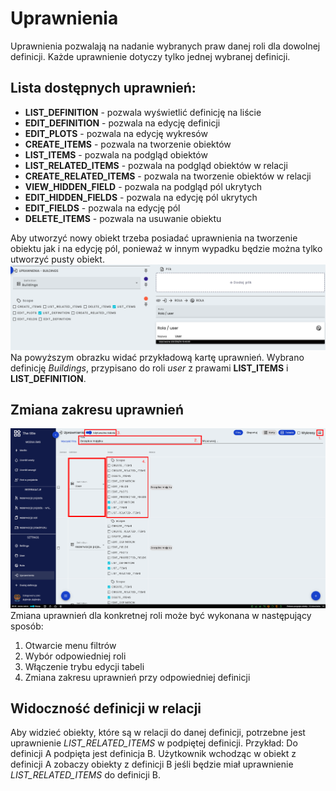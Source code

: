 # Uprawnienia
Uprawnienia pozwalają na nadanie wybranych praw danej roli dla dowolnej definicji. Każde uprawnienie dotyczy tylko jednej wybranej definicji.

## Lista dostępnych uprawnień:
* **LIST_DEFINITION** - pozwala wyświetlić definicję na liście
* **EDIT_DEFINITION** - pozwala na edycję definicji
* **EDIT_PLOTS** - pozwala na edycję wykresów
* **CREATE_ITEMS** - pozwala na tworzenie obiektów
* **LIST_ITEMS** - pozwala na podgląd obiektów
* **LIST_RELATED_ITEMS** - pozwala na podgląd obiektów w relacji
* **CREATE_RELATED_ITEMS** - pozwala na tworzenie obiektów w relacji
* **VIEW_HIDDEN_FIELD** - pozwala na podgląd pól ukrytych
* **EDIT_HIDDEN_FIELDS** - pozwala na edycję pól ukrytych
* **EDIT_FIELDS** - pozwala na edycję pól
* **DELETE_ITEMS** - pozwala na usuwanie obiektu

Aby utworzyć nowy obiekt trzeba posiadać uprawnienia na tworzenie obiektu jak i na edycję pól, ponieważ w innym wypadku będzie można tylko utworzyć pusty obiekt.
![Przykładowa karta uprawnień](../images/upraw.png)
Na powyższym obrazku widać przykładową kartę uprawnień. Wybrano definicję *Buildings*, przypisano do roli *user* z prawami **LIST_ITEMS** i **LIST_DEFINITION**.

## Zmiana zakresu uprawnień 
![Zmiana uprawnień](../images/zmiana-uprawnien.png)
Zmiana uprawnień dla konkretnej roli może być wykonana w następujący sposób:
1. Otwarcie menu filtrów
2. Wybór odpowiedniej roli
3. Włączenie trybu edycji tabeli
4. Zmiana zakresu uprawnień przy odpowiedniej definicji

## Widoczność definicji w relacji
Aby widzieć obiekty, które są w relacji do danej definicji, potrzebne jest uprawnienie *LIST_RELATED_ITEMS* w podpiętej definicji. Przykład:
Do definicji A podpięta jest definicja B. Użytkownik wchodząc w obiekt z definicji A zobaczy obiekty z definicji B jeśli będzie miał uprawnienie *LIST_RELATED_ITEMS* do definicji B. 